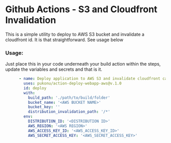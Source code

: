 # Github Actions - S3 and Cloudfront Invalidation
This is a simple utility to deploy to AWS S3 bucket and invalidate a cloudfront id. It is that straightforward. See usage below

### Usage:
Just place this in your code underneath your build action within the steps, update the variables and secrets and that is it.
```yaml
      - name: Deploy application to AWS S3 and invalidate cloudfront cache
        uses: pukonu/action-deploy-webapp-aws@v.1.0
        id: deploy
        with:
          build_path: './path/to/build/folder'
          bucket_name: '<AWS BUCKET NAME>'
          bucket_key: ''
          distribution_invalidation_path: '/*'
        env:
          DISTRIBUTION_ID: '<DISTRIBUTION ID>'
          AWS_REGION: '<AWS REGION>'
          AWS_ACCESS_KEY_ID: '<AWS_ACCESS_KEY_ID>'
          AWS_SECRET_ACCESS_KEY: '<AWS_SECRET_ACCESS_KEY>'
```
